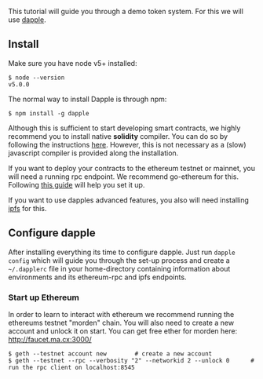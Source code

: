 This tutorial will guide you through a demo token system. For this we will use
[dapple](http://dapple.readthedocs.io/en/latest/).

## Install

Make sure you have node v5+ installed:
```
$ node --version
v5.0.0
```

The normal way to install Dapple is through npm:

```
$ npm install -g dapple
```

Although this is sufficient to start developing smart contracts, we highly
recommend you to install native **solidity** compiler. You can do so by
following the instructions [here](https://solidity.readthedocs.org/en/latest/installing-solidity.html).
However, this is not necessary as a (slow) javascript compiler is provided along the installation.

If you want to deploy your contracts to the ethereum testnet or mainnet, you
will need a running rpc endpoint. We recommend go-ethereum for this. Following
[this guide](https://github.com/ethereum/go-ethereum/wiki/Building-Ethereum)
will help you set it up.

If you want to use dapples advanced features, you also will need installing
[ipfs](https://ipfs.io/docs/install/) for this.

## Configure dapple

After installing everything its time to configure dapple.
Just run `dapple config` which will guide you through the set-up process and
create a `~/.dapplerc` file in your home-directory containing information about
environments and its ethereum-rpc and ipfs endpoints.

### Start up Ethereum

In order to learn to interact with ethereum we recommend running the ethereums
testnet "morden" chain. You will also need to create a new account and unlock it on start.
You can get free ether for morden here: http://faucet.ma.cx:3000/
```
$ geth --testnet account new        # create a new account
$ geth --testnet --rpc --verbosity "2" --networkid 2 --unlock 0      # run the rpc client on localhost:8545
```
